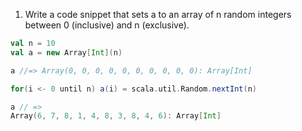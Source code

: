 1. Write a code snippet that sets a to an array of n random integers between 0 (inclusive) and n (exclusive).

```scala
val n = 10
val a = new Array[Int](n)

a //=> Array(0, 0, 0, 0, 0, 0, 0, 0, 0, 0): Array[Int]

for(i <- 0 until n) a(i) = scala.util.Random.nextInt(n)

a // =>
Array(6, 7, 8, 1, 4, 8, 3, 8, 4, 6): Array[Int]
```
